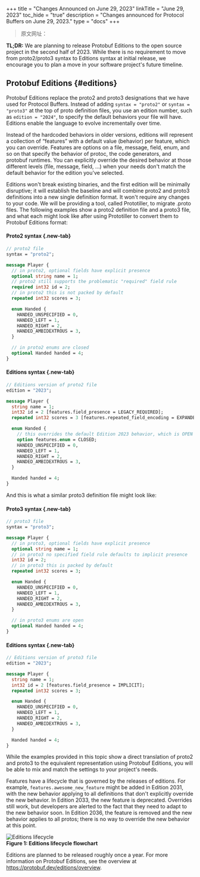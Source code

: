 +++
title = "Changes Announced on June 29, 2023"
linkTitle = "June 29, 2023"
toc_hide = "true"
description = "Changes announced for Protocol Buffers on June 29, 2023."
type = "docs"
+++

> 原文网址： 

**TL;DR:** We are planning to release Protobuf Editions to the open source project in the second half of 2023. While there is no requirement to move from proto2/proto3 syntax to Editions syntax at initial release, we encourage you to plan a move in your software project's future timeline.

## Protobuf Editions {#editions}

Protobuf Editions replace the proto2 and proto3 designations that we have used
for Protocol Buffers. Instead of adding `syntax = "proto2"` or `syntax =
"proto3"` at the top of proto definition files, you use an edition number, such
as `edition = "2024"`, to specify the default behaviors your file will have.
Editions enable the language to evolve incrementally over time.

Instead of the hardcoded behaviors in older versions, editions will represent a
collection of “features” with a default value (behavior) per feature, which you
can override. Features are options on a file, message, field, enum, and so on
that specify the behavior of protoc, the code generators, and protobuf runtimes.
You can explicitly override the desired behavior at those different levels
(file, message, field, ...) when your needs don't match the default behavior for
the edition you've selected.

Editions won't break existing binaries, and the first edition will be minimally
disruptive; it will establish the baseline and will combine proto2 and proto3
definitions into a new single definition format. It won't require any changes to
your code. We will be providing a tool, called Prototiller, to migrate .proto
files. The following examples show a proto2 definition file and a proto3 file,
and what each might look like after using Prototiller to convert them to
Protobuf Editions format:

<section class="tabs">

#### Proto2 syntax {.new-tab}

```proto
// proto2 file
syntax = "proto2";

message Player {
  // in proto2, optional fields have explicit presence
  optional string name = 1;
  // proto2 still supports the problematic "required" field rule
  required int32 id = 2;
  // in proto2 this is not packed by default
  repeated int32 scores = 3;

  enum Handed {
    HANDED_UNSPECIFIED = 0,
    HANDED_LEFT = 1,
    HANDED_RIGHT = 2,
    HANDED_AMBIDEXTROUS = 3,
  }

  // in proto2 enums are closed
  optional Handed handed = 4;
}
```

#### Editions syntax {.new-tab}

```proto
// Editions version of proto2 file
edition = "2023";

message Player {
  string name = 1;
  int32 id = 2 [features.field_presence = LEGACY_REQUIRED];
  repeated int32 scores = 3 [features.repeated_field_encoding = EXPANDED];

  enum Handed {
    // this overrides the default Edition 2023 behavior, which is OPEN
    option features.enum = CLOSED;
    HANDED_UNSPECIFIED = 0,
    HANDED_LEFT = 1,
    HANDED_RIGHT = 2,
    HANDED_AMBIDEXTROUS = 3,
  }

  Handed handed = 4;
}
```

</section>

And this is what a similar proto3 definition file might look like:

<section class="tabs">

#### Proto3 syntax {.new-tab}

```proto
// proto3 file
syntax = "proto3";

message Player {
  // in proto3, optional fields have explicit presence
  optional string name = 1;
  // in proto3 no specified field rule defaults to implicit presence
  int32 id = 2;
  // in proto3 this is packed by default
  repeated int32 scores = 3;

  enum Handed {
    HANDED_UNSPECIFIED = 0,
    HANDED_LEFT = 1,
    HANDED_RIGHT = 2,
    HANDED_AMBIDEXTROUS = 3,
  }

  // in proto3 enums are open
  optional Handed handed = 4;
}
```

#### Editions syntax {.new-tab}

```proto
// Editions version of proto3 file
edition = "2023";

message Player {
  string name = 1;
  int32 id = 2 [features.field_presence = IMPLICIT];
  repeated int32 scores = 3;

  enum Handed {
    HANDED_UNSPECIFIED = 0,
    HANDED_LEFT = 1,
    HANDED_RIGHT = 2,
    HANDED_AMBIDEXTROUS = 3,
  }

  Handed handed = 4;
}
```

</section>

While the examples provided in this topic show a direct translation of proto2
and proto3 to the equivalent representation using Protobuf Editions, you will be
able to mix and match the settings to your project's needs.

Features have a lifecycle that is governed by the releases of editions. For
example, `features.awesome_new_feature` might be added in Edition 2031, with the
new behavior applying to all definitions that don't explicitly override the new
behavior. In Edition 2033, the new feature is deprecated. Overrides still work,
but developers are alerted to the fact that they need to adapt to the new
behavior soon. In Edition 2036, the feature is removed and the new behavior
applies to all protos; there is no way to override the new behavior at this
point.

![Editions lifecycle](/images/protobuf-editions-lifecycle-short.png "Editions lifecycle")
\
**Figure 1: Editions lifecycle flowchart**

Editions are planned to be released roughly once a year. For more information on
Protobuf Editions, see the overview at https://protobuf.dev/editions/overview.
